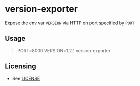 
# version-exporter

Expose the env var `VERSION` via HTTP on port specified by `PORT`

## Usage

> PORT=8000 VERSION=1.2.1 version-exporter

## Licensing

* See [LICENSE](LICENSE)